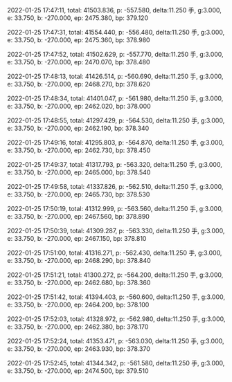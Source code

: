 2022-01-25 17:47:11, total: 41503.836, p: -557.580, delta:11.250 手, g:3.000, e: 33.750, b: -270.000, ep: 2475.380, bp: 379.120

2022-01-25 17:47:31, total: 41554.440, p: -556.480, delta:11.250 手, g:3.000, e: 33.750, b: -270.000, ep: 2475.360, bp: 378.980

2022-01-25 17:47:52, total: 41502.629, p: -557.770, delta:11.250 手, g:3.000, e: 33.750, b: -270.000, ep: 2470.070, bp: 378.480

2022-01-25 17:48:13, total: 41426.514, p: -560.690, delta:11.250 手, g:3.000, e: 33.750, b: -270.000, ep: 2468.270, bp: 378.620

2022-01-25 17:48:34, total: 41401.047, p: -561.980, delta:11.250 手, g:3.000, e: 33.750, b: -270.000, ep: 2462.020, bp: 378.000

2022-01-25 17:48:55, total: 41297.429, p: -564.530, delta:11.250 手, g:3.000, e: 33.750, b: -270.000, ep: 2462.190, bp: 378.340

2022-01-25 17:49:16, total: 41295.803, p: -564.870, delta:11.250 手, g:3.000, e: 33.750, b: -270.000, ep: 2462.730, bp: 378.450

2022-01-25 17:49:37, total: 41317.793, p: -563.320, delta:11.250 手, g:3.000, e: 33.750, b: -270.000, ep: 2465.000, bp: 378.540

2022-01-25 17:49:58, total: 41337.826, p: -562.510, delta:11.250 手, g:3.000, e: 33.750, b: -270.000, ep: 2465.730, bp: 378.530

2022-01-25 17:50:19, total: 41312.999, p: -563.560, delta:11.250 手, g:3.000, e: 33.750, b: -270.000, ep: 2467.560, bp: 378.890

2022-01-25 17:50:39, total: 41309.287, p: -563.330, delta:11.250 手, g:3.000, e: 33.750, b: -270.000, ep: 2467.150, bp: 378.810

2022-01-25 17:51:00, total: 41316.271, p: -562.430, delta:11.250 手, g:3.000, e: 33.750, b: -270.000, ep: 2468.290, bp: 378.840

2022-01-25 17:51:21, total: 41300.272, p: -564.200, delta:11.250 手, g:3.000, e: 33.750, b: -270.000, ep: 2462.680, bp: 378.360

2022-01-25 17:51:42, total: 41394.403, p: -560.600, delta:11.250 手, g:3.000, e: 33.750, b: -270.000, ep: 2464.200, bp: 378.100

2022-01-25 17:52:03, total: 41328.972, p: -562.980, delta:11.250 手, g:3.000, e: 33.750, b: -270.000, ep: 2462.380, bp: 378.170

2022-01-25 17:52:24, total: 41353.471, p: -563.030, delta:11.250 手, g:3.000, e: 33.750, b: -270.000, ep: 2463.930, bp: 378.370

2022-01-25 17:52:45, total: 41344.342, p: -561.580, delta:11.250 手, g:3.000, e: 33.750, b: -270.000, ep: 2474.500, bp: 379.510